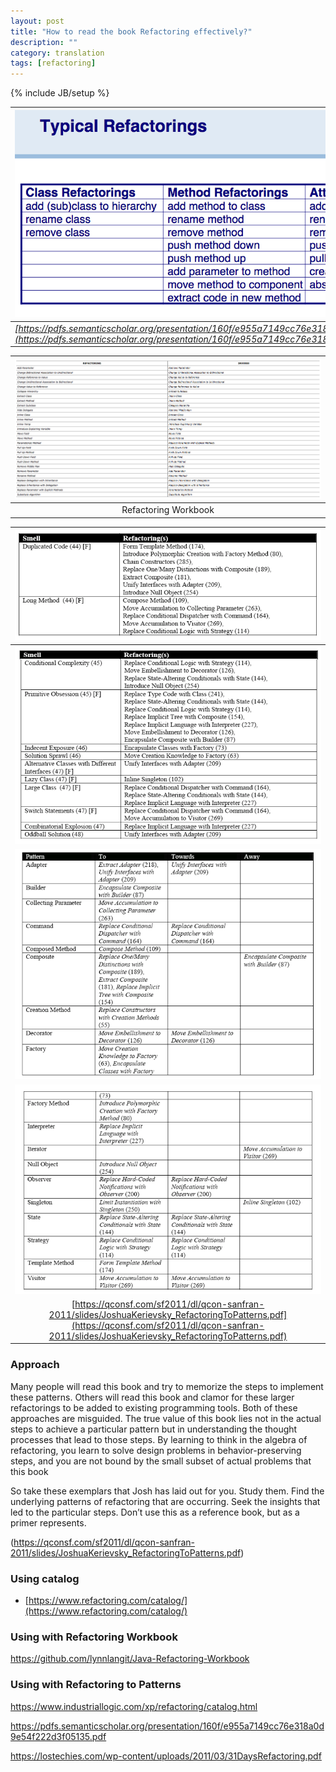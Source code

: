 ```yaml
---
layout: post
title: "How to read the book Refactoring effectively?"
description: ""
category: translation 
tags: [refactoring]
---
```

{% include JB/setup %}

|![[Classification Refactoring]](../images/refactoring-classification.png)|
|:--:| 
|_[https://pdfs.semanticscholar.org/presentation/160f/e955a7149cc76e318a0d9e54f222d3f05135.pdf](https://pdfs.semanticscholar.org/presentation/160f/e955a7149cc76e318a0d9e54f222d3f05135.pdf)_|

|![[Inverses of Refactoring]](../images/refactoring-inverses.png)|
|:--:|
| Refactoring Workbook |

|![[Inverses of Refactoring]](../images/smell-refactoring.png)|
|:--:|
|![[Inverses of Refactoring]](../images/smell-refactoring-cont.png)|
|![[Inverses of Refactoring]](../images/pattern-refactoring.png)|
|![[Inverses of Refactoring]](../images/pattern-refactoring-cont.png)|
|[https://qconsf.com/sf2011/dl/qcon-sanfran-2011/slides/JoshuaKerievsky_RefactoringToPatterns.pdf](https://qconsf.com/sf2011/dl/qcon-sanfran-2011/slides/JoshuaKerievsky_RefactoringToPatterns.pdf)|

### Approach

Many people will read this book and try to memorize the 
steps to implement these patterns. Others will read this 
book and clamor for these larger refactorings to be 
added to existing programming tools. Both of these 
approaches are misguided. 
The true value of this book 
lies not in the actual steps to achieve a particular pattern 
but in understanding the thought processes that lead to 
those steps.
 By learning to think in the algebra of 
refactoring, you learn to solve design problems in 
behavior-preserving steps, and you are not bound by the 
small subset of actual problems that this book 

   So take these exemplars that Josh has 
laid out for you. Study them. 
Find the 
underlying patterns of refactoring that are 
occurring.
 Seek the insights that led to the 
particular steps. Don’t use this as a reference book, but as a primer
represents. 

(https://qconsf.com/sf2011/dl/qcon-sanfran-2011/slides/JoshuaKerievsky_RefactoringToPatterns.pdf)


### Using catalog
- [https://www.refactoring.com/catalog/](https://www.refactoring.com/catalog/)

### Using with Refactoring Workbook
https://github.com/lynnlangit/Java-Refactoring-Workbook

### Using with Refactoring to Patterns
https://www.industriallogic.com/xp/refactoring/catalog.html

https://pdfs.semanticscholar.org/presentation/160f/e955a7149cc76e318a0d9e54f222d3f05135.pdf

https://lostechies.com/wp-content/uploads/2011/03/31DaysRefactoring.pdf